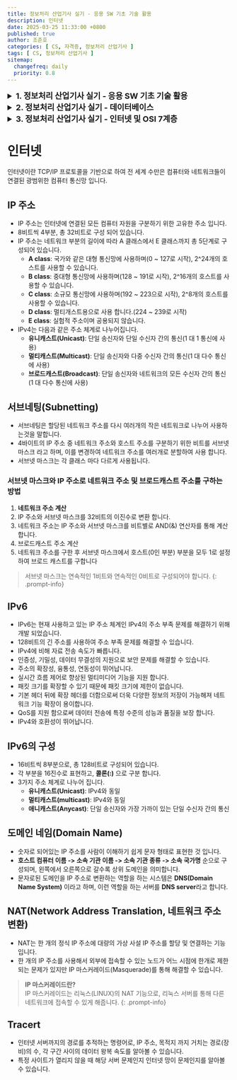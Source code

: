 ```yaml
---
title: 정보처리 산업기사 실기 - 응용 SW 기초 기술 활용
description: 인터넷
date: 2025-03-25 11:33:00 +0800
published: true
author: 조준호
categories: [ CS, 자격증, 정보처리 산업기사 ]
tags: [ CS, 정보처리 산업기사 ]
sitemap:
  changefreq: daily
  priority: 0.8
---
```



<style>
  summary {
    cursor: pointer;
    font-size: 18px;
    font-weight: bold;
  }
  details li {
    list-style: none;
  }
</style>
<details>
  <summary>1. 정보처리 산업기사 실기 - 응용 SW 기초 기술 활용</summary>
  <ul>
    <li><a href="https://whwnsgh0258.github.io/posts/27">1-1. 운영체제의 개념</a></li>
    <li><a href="https://whwnsgh0258.github.io/posts/28">1-2. 스케줄링</a></li>
  </ul>
</details>
<details>
  <summary>2. 정보처리 산업기사 실기 - 데이터베이스</summary>
  <ul>
    <li><a href="https://whwnsgh0258.github.io/posts/29">2-1. 데이터베이스</a></li>
  </ul>
</details>
<details>
  <summary>3. 정보처리 산업기사 실기 - 인터넷 및 OSI 7계층</summary>
  <ul>
    <li><a href="https://whwnsgh0258.github.io/posts/30">3-1. 인터넷</a></li>
    <li><a href="https://whwnsgh0258.github.io/posts/31">3-1. OSI 7계층</a></li>
  </ul>
</details>

# 인터넷

인터넷이란 TCP/IP 프로토콜을 기반으로 하여 전 세계 수만은 컴퓨터와 네트워크들이 연결된 광범위한 컴퓨터 통신망 입니다.

## IP 주소

- IP 주소는 인터넷에 연결된 모든 컴퓨터 자원을 구분하기 위한 고유한 주소 입니다.
- 8비트씩 4부분, 총 32비트로 구성 되어 있습니다.
- IP 주소는 네트워크 부분의 길이에 따라 A 클래스에서 E 클래스까지 총 5단계로 구성되어 있습니다.
  - **A class**: 국가와 같은 대형 통신망에 사용하며(0 ~ 127로 시작), 2^24개의 호스트를 사용할 수 있습니다.
  - **B class**: 중대형 통신망에 사용하며(128 ~ 191로 시작), 2^16개의 호스트를 사용할 수 있습니다.
  - **C class**: 소규모 통신망에 사용하며(192 ~ 223으로 시작), 2^8개의 호스트를 사용할 수 있습니다.
  - **D class**: 멀티개스트용으로 사용 합니다.(224 ~ 239로 시작)
  - **E class**: 실험적 주소이며 공용되지 않습니다.
- IPv4는 다음과 같은 주소 체계로 나누어집니다.
  - **유니캐스트(Unicast)**: 단일 송신자와 단일 수신자 간의 통신(1 대 1 통신에 사용)
  - **멀티캐스트(Multicast)**: 단일 송신자와 다중 수신자 간의 통신(1 대 다수 통신에 사용)
  - **브로드캐스트(Broadcast)**: 단일 송신자와 네트워크의 모든 수신자 간의 통신(1 대 다수 통신에 사용)

## 서브네팅(Subnetting)

- 서브네팅은 할당된 네트워크 주소를 다시 여러개의 작은 네트워크로 나누어 사용하는것을 말합니다.
- 4바이트의 IP 주소 중 네트워크 주소와 호스트 주소를 구분하기 위한 비트를 서브넷 마스크 라고 하며, 이를 변경하여 네트워크 주소를 여러개로 분할하여 사용 합니다.
- 서브넷 마스크는 각 클래스 마다 다르게 사용됩니다.

### 서브넷 마스크와 IP 주소로 네트워크 주소 및 브로드캐스트 주소를 구하는 방법

1. **네트워크 주소 계산**
  1. IP 주소와 서브넷 마스크를 32비트의 이진수로 변환 합니다.
  2. 네트워크 주소는 IP 주소와 서브넷 마스크를 비트별로 AND(&) 연산자를 통해 계산 합니다.
2. 브로드캐스트 주소 계산
  1. 네트워크 주소를 구한 후 서브넷 마스크에서 호스트(0인 부분) 부분을 모두 1로 설정 하여 브로드 캐스트를 구합니다

> 서브넷 마스크는 연속적인 1비트와 연속적인 0비트로 구성되어야 합니다.
> {: .prompt-info}

## IPv6

- IPv6는 현재 사용하고 있는 IP 주소 체계인 IPv4의 주소 부족 문제를 해결하기 위해 개발 되었습니다.
- 128비트의 긴 주소를 사용하여 주소 부족 문제를 해결할 수 있습니다.
- IPv4에 비해 자료 전송 속도가 빠릅니다.
- 인증성, 기밀성, 데이터 무결성의 지원으로 보안 문제를 해결할 수 있습니다.
- 주소의 확장성, 융통성, 연동성이 뛰어납니다.
- 실시간 흐름 제어로 향상된 멀티미디어 기능을 지원 합니다.
- 패킷 크기를 확장할 수 있기 때문에 패킷 크기에 제한이 없습니다.
- 기본 헤더 뒤에 확장 헤더를 더함으로써 더욱 다양한 정보의 저장이 가능해져 네트워크 기능 확장이 용이합니다.
- QoS를 지원 함으로써 데이터 전송에 특정 수준의 성능과 품질을 보장 합니다.
- IPv4와 호환성이 뛰어납니다.

## IPv6의 구성

- 16비트씩 8부분으로, 총 128비트로 구성되어 있습니다.
- 각 부분을 16진수로 표현하고, **콜론(:)** 으로 구분 합니다.
- 3가지 주소 체계로 나누어 집니다.
  - **유니캐스트(Unicast)**: IPv4와 동일
  - **멀티캐스트(multicast)**: IPv4와 동일
  - **애니캐스트(Anycast)**: 단일 송신자와 가장 가까이 있는 단일 수신자 간의 통신

## 도메인 네임(Domain Name)

- 숫자로 되어있는 IP 주소를 사람이 이해하기 쉽게 문자 형태로 표현한 것 입니다.
- **호스트 컴퓨터 이름 -> 소속 기관 이름 -> 소속 기관 종류 -> 소속 국가명** 순으로 구성되며, 왼쪽에서 오른쪽으로 갈수록 상위 도메인을 의미합니다.
- 문자로된 도메인을 IP 주소로 변환하는 역할을 하는 시스템은 **DNS(Domain Name System)** 이라고 하며, 이런 역할을 하는 서버를 **DNS server**라고 합니다.

## NAT(Network Address Translation, 네트워크 주소 변환)
- NAT는 한 개의 정식 IP 주소에 대량의 가상 사설 IP 주소를 할당 및 연결하는 기능 입니다.
- 한 개의 IP 주소를 사용해서 외부에 접속할 수 있는 노드가 어느 시점에 한개로 제한되는 문제가 있지만 IP 마스커레이드(Masquerade)를 통해 해결할 수 있습니다.

> **IP 마스커레이드란?**  
> IP 마스커레이드는 리눅스(LINUX)의 NAT 기능으로, 리눅스 서버를 통해 다른 네트워크에 접속할 수 있게 해줍니다.
{: .prompt-info}

## Tracert

- 인터넷 서버까지의 경로를 추적하는 명령어로, IP 주소, 목적지 까지 거치는 경로(장비)의 수, 각 구간 사이의 데이터 왕복 속도를 알아볼 수 있습니다.
- 특정 사이트가 열리지 않을 때 해당 서버 문제인지 인터넷 망이 문제인지를 알아볼 수 있습니다.
